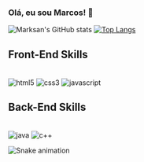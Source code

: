 ### Olá, eu sou Marcos! 👋

![Marksan's GitHub stats](https://github-readme-stats.vercel.app/api?username=TheMarksan&show_icons=true&theme=dracula) [![Top Langs](https://github-readme-stats.vercel.app/api/top-langs/?username=TheMarksan)](https://github.com/anuraghazra/github-readme-stats)

## Front-End Skills
<div style="display: inline-block;"><br>
    <img align="center" src="https://img.shields.io/badge/HTML5-E34F26?style=for-the-badge&logo=html5&logoColor=white" alt="html5">
    <img align="center" src="https://img.shields.io/badge/CSS3-1572B6?style=for-the-badge&logo=css3&logoColor=white" alt="css3">
    <img align="center" src="https://img.shields.io/badge/JavaScript-323330?style=for-the-badge&logo=javascript&logoColor=F7DF1E" alt="javascript">
</div>

## Back-End Skills
<div style="display: inline-block;"><br>
    <img align="center" src="https://img.shields.io/badge/Java-ED8B00?style=for-the-badge&logo=openjdk&logoColor=white" alt="java">
    <img align="center" src="https://img.shields.io/badge/C%2B%2B-00599C?style=for-the-badge&logo=c%2B%2B&logoColor=white" alt="c++">
</div>

![Snake animation](https://github.com/TheMarksan/TheMarksan/blob/output/github-snake.svg)
